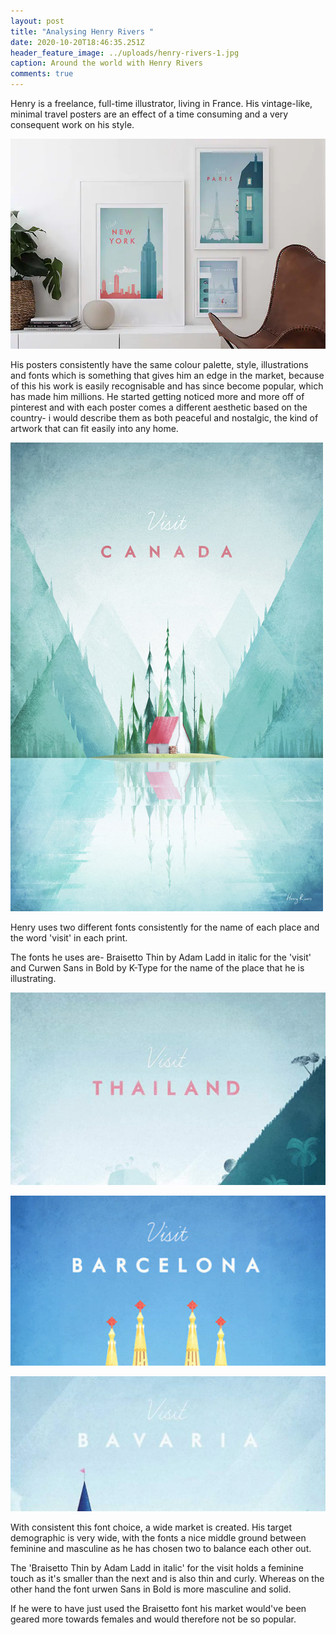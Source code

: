 ```yaml
---
layout: post
title: "Analysing Henry Rivers "
date: 2020-10-20T18:46:35.251Z
header_feature_image: ../uploads/henry-rivers-1.jpg
caption: Around the world with Henry Rivers
comments: true
---
```

Henry is a freelance, full-time illustrator, living in France. His vintage-like, minimal travel posters are an effect of a time consuming and a very consequent work on his style. 

![](../uploads/henry_rivers_750px.webp)

His posters consistently have the same colour palette, style, illustrations and fonts which is something that gives him an edge in the market, because of this his work is easily recognisable and has since become popular, which has made him millions. He started getting noticed more and more off of pinterest and with each poster comes a different aesthetic based on the country- i would describe them as both peaceful and nostalgic, the kind of artwork that can fit easily into any home.

![fonts- Braisetto Thin in italic &  Curwen Sans in Bold by K-Type](../uploads/canada_by_henry_rivers.jpg)

Henry uses two different fonts consistently for the name of each place and the word 'visit' in each print.

The fonts he uses are- Braisetto Thin by Adam Ladd in italic for the 'visit' and Curwen Sans in Bold by K-Type for the name of the place that he is illustrating.

![](../uploads/screenshot-2020-10-23-at-14.55.03.png)

![](../uploads/screenshot-2020-10-23-at-14.55.45.png)

![](../uploads/screenshot-2020-10-23-at-14.58.41.png)

With consistent this font choice, a wide market is created. His target demographic is very wide, with the fonts a nice middle ground between feminine and masculine as he has chosen two to balance each other out. 

The 'Braisetto Thin by Adam Ladd in italic' for the visit holds a feminine touch as it's smaller than the next and is also thin and curly. Whereas on the other hand the font urwen Sans in Bold is more masculine and solid.

If he were to have just used the Braisetto font his market would've been geared more towards females and would therefore not be so popular.